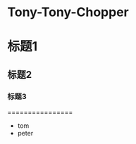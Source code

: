 # Tony-Tony-Chopper
# 标题1
## 标题2
### 标题3

================
<ul>
  <li>tom</li>
  <li>peter</li>
</ul>
